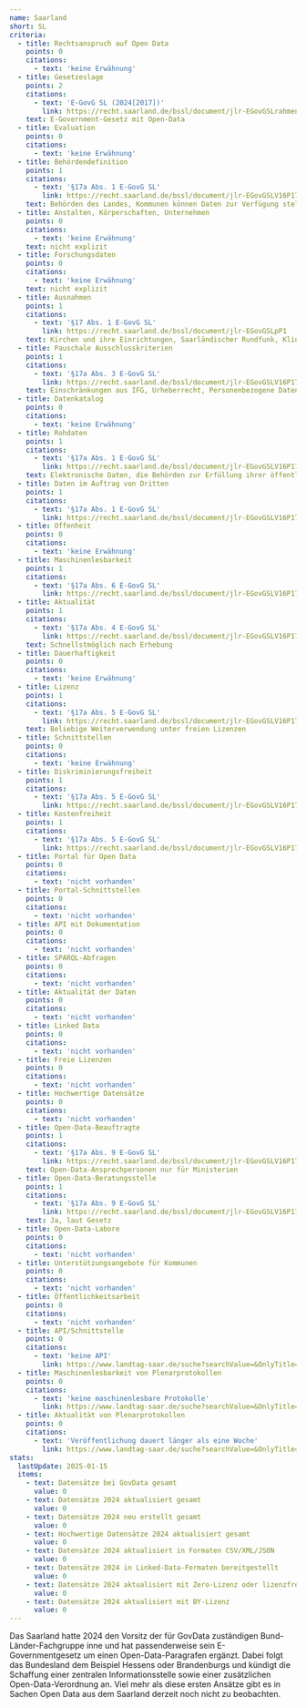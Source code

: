 ```yaml
---
name: Saarland
short: SL
criteria:
  - title: Rechtsanspruch auf Open Data
    points: 0
    citations:
      - text: 'keine Erwähnung'
  - title: Gesetzeslage
    points: 2
    citations:
      - text: 'E-GovG SL (2024[2017])'
        link: https://recht.saarland.de/bssl/document/jlr-EGovGSLrahmen
    text: E-Government-Gesetz mit Open-Data
  - title: Evaluation
    points: 0
    citations:
      - text: 'keine Erwähnung'
  - title: Behördendefinition
    points: 1
    citations:
      - text: '§17a Abs. 1 E-GovG SL'
        link: https://recht.saarland.de/bssl/document/jlr-EGovGSLV16P17a
    text: Behörden des Landes, Kommunen können Daten zur Verfügung stellen
  - title: Anstalten, Körperschaften, Unternehmen
    points: 0
    citations:
      - text: 'keine Erwähnung'
    text: nicht explizit
  - title: Forschungsdaten
    points: 0
    citations:
      - text: 'keine Erwähnung'
    text: nicht explizit
  - title: Ausnahmen
    points: 1
    citations:
      - text: '§17 Abs. 1 E-GovG SL'
        link: https://recht.saarland.de/bssl/document/jlr-EGovGSLpP1
    text: Kirchen und ihre Einrichtungen, Saarländischer Rundfunk, Kliniken, Schulen, Banken, Versorgungswerke
  - title: Pauschale Ausschlusskriterien
    points: 1
    citations:
      - text: '§17a Abs. 3 E-GovG SL'
        link: https://recht.saarland.de/bssl/document/jlr-EGovGSLV16P17a
    text: Einschränkungen aus IFG, Urheberrecht, Personenbezogene Daten
  - title: Datenkatalog
    points: 0
    citations:
      - text: 'keine Erwähnung'
  - title: Rohdaten
    points: 1
    citations:
      - text: '§17a Abs. 1 E-GovG SL'
        link: https://recht.saarland.de/bssl/document/jlr-EGovGSLV16P17a
    text: Elektronische Daten, die Behörden zur Erfüllung ihrer öffentlich-rechtlichen Aufgaben erhoben haben
  - title: Daten im Auftrag von Dritten
    points: 1
    citations:
      - text: '§17a Abs. 1 E-GovG SL'
        link: https://recht.saarland.de/bssl/document/jlr-EGovGSLV16P17a
  - title: Offenheit
    points: 0
    citations:
      - text: 'keine Erwähnung'
  - title: Maschinenlesbarkeit
    points: 1
    citations:
      - text: '§17a Abs. 6 E-GovG SL'
        link: https://recht.saarland.de/bssl/document/jlr-EGovGSLV16P17a
  - title: Aktualität
    points: 1
    citations:
      - text: '§17a Abs. 4 E-GovG SL'
        link: https://recht.saarland.de/bssl/document/jlr-EGovGSLV16P17a
    text: Schnellstmöglich nach Erhebung
  - title: Dauerhaftigkeit
    points: 0
    citations:
      - text: 'keine Erwähnung'
  - title: Lizenz
    points: 1
    citations:
      - text: '§17a Abs. 5 E-GovG SL'
        link: https://recht.saarland.de/bssl/document/jlr-EGovGSLV16P17a
    text: Beliebige Weiterverwendung unter freien Lizenzen
  - title: Schnittstellen
    points: 0
    citations:
      - text: 'keine Erwähnung'
  - title: Diskriminierungsfreiheit
    points: 1
    citations:
      - text: '§17a Abs. 5 E-GovG SL'
        link: https://recht.saarland.de/bssl/document/jlr-EGovGSLV16P17a
  - title: Kostenfreiheit
    points: 1
    citations:
      - text: '§17a Abs. 5 E-GovG SL'
        link: https://recht.saarland.de/bssl/document/jlr-EGovGSLV16P17a
  - title: Portal für Open Data
    points: 0
    citations:
      - text: 'nicht vorhanden'
  - title: Portal-Schnittstellen
    points: 0
    citations:
      - text: 'nicht vorhanden'
  - title: API mit Dokumentation
    points: 0
    citations:
      - text: 'nicht vorhanden'
  - title: SPARQL-Abfragen
    points: 0
    citations:
      - text: 'nicht vorhanden'
  - title: Aktualität der Daten
    points: 0
    citations:
      - text: 'nicht vorhanden'
  - title: Linked Data
    points: 0
    citations:
      - text: 'nicht vorhanden'
  - title: Freie Lizenzen
    points: 0
    citations:
      - text: 'nicht vorhanden'
  - title: Hochwertige Datensätze
    points: 0
    citations:
      - text: 'nicht vorhanden'
  - title: Open-Data-Beauftragte
    points: 1
    citations:
      - text: '§17a Abs. 9 E-GovG SL'
        link: https://recht.saarland.de/bssl/document/jlr-EGovGSLV16P17a
    text: Open-Data-Ansprechpersonen nur für Ministerien
  - title: Open-Data-Beratungsstelle
    points: 1
    citations:
      - text: '§17a Abs. 9 E-GovG SL'
        link: https://recht.saarland.de/bssl/document/jlr-EGovGSLV16P17a
    text: Ja, laut Gesetz
  - title: Open-Data-Labore
    points: 0
    citations:
      - text: 'nicht vorhanden'
  - title: Unterstützungsangebote für Kommunen
    points: 0
    citations:
      - text: 'nicht vorhanden'
  - title: Öffentlichkeitsarbeit
    points: 0
    citations:
      - text: 'nicht vorhanden'
  - title: API/Schnittstelle
    points: 0
    citations:
      - text: 'keine API'
        link: https://www.landtag-saar.de/suche?searchValue=&OnlyTitle=false&Categories=Print,PlenaryProtocol,Law,PublicConsultation,Operations&DateFrom=&DateTo=&periods=&SortValue=Erscheinungsdatum&SortOrder=desc&tab=Doc&DocumentPage=true&Page=1&ActiveTab=2
  - title: Maschinenlesbarkeit von Plenarprotokollen
    points: 0
    citations:
      - text: 'keine maschinenlesbare Protokolle'
        link: https://www.landtag-saar.de/suche?searchValue=&OnlyTitle=false&Categories=Print,PlenaryProtocol,Law,PublicConsultation,Operations&DateFrom=&DateTo=&periods=&SortValue=Erscheinungsdatum&SortOrder=desc&tab=Doc&DocumentPage=true&Page=1&ActiveTab=2
  - title: Aktualität von Plenarprotokollen
    points: 0
    citations:
      - text: 'Veröffentlichung dauert länger als eine Woche'
        link: https://www.landtag-saar.de/suche?searchValue=&OnlyTitle=false&Categories=Print,PlenaryProtocol,Law,PublicConsultation,Operations&DateFrom=&DateTo=&periods=&SortValue=Erscheinungsdatum&SortOrder=desc&tab=Doc&DocumentPage=true&Page=1&ActiveTab=2
stats:
  lastUpdate: 2025-01-15
  items:
    - text: Datensätze bei GovData gesamt
      value: 0
    - text: Datensätze 2024 aktualisiert gesamt
      value: 0
    - text: Datensätze 2024 neu erstellt gesamt
      value: 0
    - text: Hochwertige Datensätze 2024 aktualisiert gesamt
      value: 0
    - text: Datensätze 2024 aktualisiert in Formaten CSV/XML/JSON
      value: 0
    - text: Datensätze 2024 in Linked-Data-Formaten bereitgestellt
      value: 0
    - text: Datensätze 2024 aktualisiert mit Zero-Lizenz oder lizenzfrei
      value: 0
    - text: Datensätze 2024 aktualisiert mit BY-Lizenz
      value: 0
---
```

Das Saarland hatte 2024 den Vorsitz der für GovData zuständigen Bund-Länder-Fachgruppe inne und hat passenderweise sein E-Governmentgesetz um einen Open-Data-Paragrafen ergänzt. Dabei folgt das Bundesland dem Beispiel Hessens oder Brandenburgs und kündigt die Schaffung einer zentralen Informationsstelle sowie einer zusätzlichen Open-Data-Verordnung an. Viel mehr als diese ersten Ansätze gibt es in Sachen Open Data aus dem Saarland derzeit noch nicht zu beobachten.